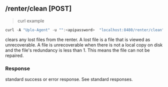 ## /renter/clean [POST]
> curl example

```go
curl -A "Uplo-Agent" -u "":<apipassword>  "localhost:8480/renter/clean"
```

clears any lost files from the renter. A lost file is a file that is viewed as
unrecoverable. A file is unrecoverable when there is not a local copy on disk
and the file's redundancy is less than 1. This means the file can not be
repaired.

### Response

standard success or error response. See standard responses.